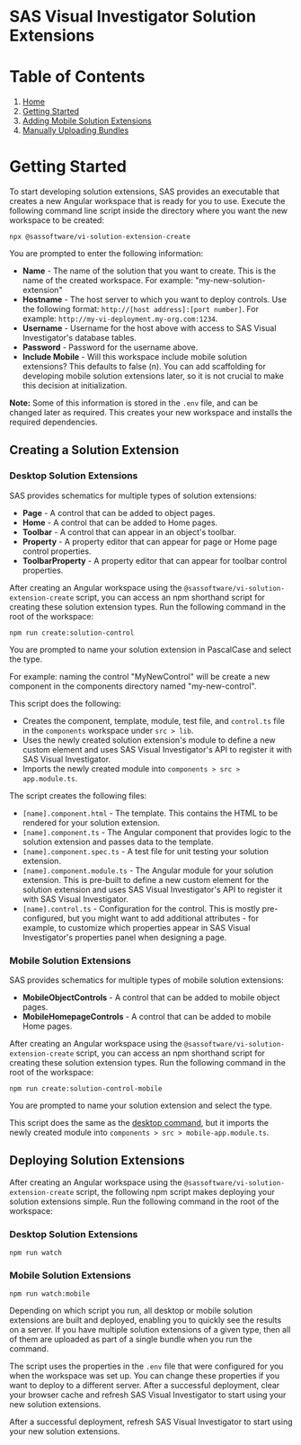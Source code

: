<!-- Automatically generated table of contents -->

# SAS Visual Investigator Solution Extensions

# Table of Contents

1. [Home](../../README.md)
2. [Getting Started](./1-getting-started.md)
3. [Adding Mobile Solution Extensions](./2-mobile-solutions.md)
4. [Manually Uploading Bundles](./3-manual-uploading.md)

<!-- toc_end -->
# Getting Started

To start developing solution extensions, SAS provides an executable that creates a new Angular workspace that is ready for you to use. Execute the following command line script inside the directory where you want the new workspace to be created:

```shell
npx @sassoftware/vi-solution-extension-create
```

You are prompted to enter the following information:

- **Name** - The name of the solution that you want to create. This is the name of the created workspace.
  For example: "my-new-solution-extension"
- **Hostname** - The host server to which you want to deploy controls. Use the following format:
  `http://[host address]:[port number]`.
  For example:
  `http://my-vi-deployment.my-org.com:1234`.
- **Username** - Username for the host above with access to SAS Visual Investigator's database tables.
- **Password** - Password for the username above.
- **Include Mobile** - Will this workspace include mobile solution extensions? This defaults to false (n). You can add scaffolding for developing mobile solution extensions later, so it is not crucial to make this decision at initialization.

**Note:** Some of this information is stored in the `.env` file, and can be changed later as required.
This creates your new workspace and installs the required dependencies.

## Creating a Solution Extension

### Desktop Solution Extensions

SAS provides schematics for multiple types of solution extensions:

- **Page** - A control that can be added to object pages.
- **Home** - A control that can be added to Home pages.
- **Toolbar** - A control that can appear in an object's toolbar.
- **Property** - A property editor that can appear for page or Home page control properties.
- **ToolbarProperty** - A property editor that can appear for toolbar control properties.

After creating an Angular workspace using the `@sassoftware/vi-solution-extension-create` script, you can access an npm shorthand script for creating these solution extension types. Run the following command in the root of the workspace:

```shell
npm run create:solution-control
```

You are prompted to name your solution extension in PascalCase and select the type.

For example: naming the control "MyNewControl" will be create a new component in the components directory named "my-new-control".

This script does the following:

- Creates the component, template, module, test file, and `control.ts` file in the `components` workspace under `src > lib`.
- Uses the newly created solution extension's module to define a new custom element and uses SAS Visual Investigator's API to register it with SAS Visual Investigator.
- Imports the newly created module into `components > src > app.module.ts`.

The script creates the following files:

- `[name].component.html` - The template. This contains the HTML to be rendered for your solution extension.
- `[name].component.ts` - The Angular component that provides logic to the solution extension and passes data to the template.
- `[name].component.spec.ts` - A test file for unit testing your solution extension.
- `[name].component.module.ts` - The Angular module for your solution extension. This is pre-built to define a new custom element for the solution extension and uses SAS Visual Investigator's API to register it with SAS Visual Investigator.
- `[name].control.ts` - Configuration for the control. This is mostly pre-configured, but you might want to add additional attributes - for example, to customize which properties appear in SAS Visual Investigator's properties panel when designing a page.

### Mobile Solution Extensions

SAS provides schematics for multiple types of mobile solution extensions:

- **MobileObjectControls** - A control that can be added to mobile object pages.
- **MobileHomepageControls** - A control that can be added to mobile Home pages.

After creating an Angular workspace using the `@sassoftware/vi-solution-extension-create` script, you can access an npm shorthand script for creating these solution extension types. Run the following command in the root of the workspace:

```shell
npm run create:solution-control-mobile
```

You are prompted to name your solution extension and select the type.

This script does the same as the [desktop command](#desktop-solution-extensions), but it imports the newly created module into `components > src > mobile-app.module.ts`.

## Deploying Solution Extensions

After creating an Angular workspace using the `@sassoftware/vi-solution-extension-create` script, the following npm script makes deploying your solution extensions simple. Run the following command in the root of the workspace:

### Desktop Solution Extensions

```shell
npm run watch
```

### Mobile Solution Extensions

```shell
npm run watch:mobile
```

Depending on which script you run, all desktop or mobile solution extensions are built and deployed, enabling you to quickly see the results on a server. If you have multiple solution extensions of a given type, then all of them are uploaded as part of a single bundle when you run the command.

The script uses the properties in the `.env` file that were configured for you when the workspace was set up. You can change these properties if you want to deploy to a different server. After a successful deployment, clear your browser cache and refresh SAS Visual Investigator to start using your new solution extensions.

After a successful deployment, refresh SAS Visual Investigator to start using your new solution extensions.
